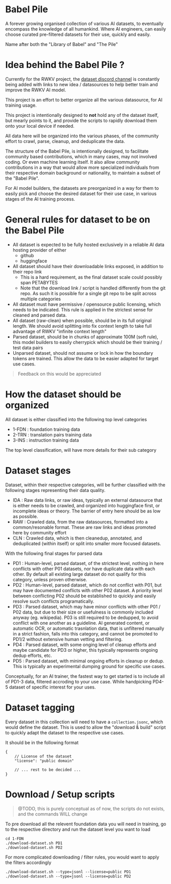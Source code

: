 # Babel Pile

A forever growing organised collection of various AI datasets, to eventually encompass the knowledge of all humankind.
Where AI engineers, can easily choose curated pre-filtered datasets for their use, quickly and easily.

Name after both the "Library of Babel" and "The Pile"

# Idea behind the Babel Pile ?

Currently for the RWKV project, the [dataset discord channel](https://discord.gg/uMpzuDwcu5) is constantly being added with links to new idea / datasources to help better train and improve the RWKV AI model.

This project is an effort to better organize all the various datasource, for AI training usage.

This project is intentionally designed to **not** hold any of the dataset itself, but mearly points to it, and provide the scripts to rapidly download them onto your local device if needed.

All data here will be organized into the various phases, of the community effort to crawl, parse, cleanup, and deduplicate the data.

The structure of the Babel Pile, is intentionally designed, to facilitate community based contributions, which in many cases, may not involved coding. Or even machine learning itself. It also allow community contributions in a way that would allow more specialized individuals from their respective domain background or nationality, to maintain a subset of the "Babel Pile".

For AI model builders, the datasets are preorganized in a way for them to easily pick and choose the desired dataset for their use case, in various stages of the AI training process.

# General rules for dataset to be on the Babel Pile

- All dataset is expected to be fully hosted exclusively in a reliable AI data hosting provider of either
	- github
	- huggingface
- All dataset should have their downloadable links exposed, in addition to their repo link
	- This is a hard requirement, as the final dataset scale could possibly span PETABYTES
	- Note that the download link / script is handled differently from the git repo. As such it is possible for a single git repo to be split across multiple categories
- All dataset must have permissive / opensource public licensing, which needs to be indicated. This rule is applied in the strictest sense for cleaned and parsed data.
- All dataset (raw-clean) when possible, should be in its full original length. We should avoid splitting into fix context length to take full advantage of RWKV "infinite context length"
- Parsed dataset, should be in chunks of approximate 100M (soft rule), this model builders to easily cherrypick which should be their training / test data pairs
- Unparsed dataset, should not assume or lock in how the boundary tokens are trained. This allow the data to be easier adapted for target use cases.

> Feedback on this would be appreciated

# How the dataset should be organized

All dataset is either classified into the following top level categories

- 1-FDN : foundation training data
- 2-TRN : translation pairs training data
- 3-INS : instruction training data

The top level classification, will have more details for their sub category

# Dataset stages

Dataset, within their respective categories, will be further classified with the following stages representing their data quality.

- IDA : Raw data links, or raw ideas, typically an external datasource that is either needs to be crawled, and organized into huggingface first, or incomplete ideas or theory. The barrier of entry here should be as low as possible.
- RAW : Crawled data, from the raw datasources, formatted into a common/resonable format. These are raw links and ideas promoted here by community effort
- CLN : Crawled data, which is then cleanedup, annotated, and deduplicated (within itself) or split into smaller more focused datasets.

With the following final stages for parsed data

- PD1 : Human-level, parsed dataset, of the strictest level, nothing in here conflicts with other P01 datasets, nor have duplicate data with each other. By default all existing large dataset do not qualify for this category, unless proven otherwise.
- PD2 : Human-level, parsed dataset, which do not conflict with P01, but may have documented conflicts with other P02 dataset. A priority level between conflicting P02 should be established to quickly and easily resolve such conflicts programatically.
- PD3 : Parsed dataset, which may have minor conflicts with other P01 / P02 data, but due to their size or usefulness is commonly included anyway (eg. wikipedia). P03 is still required to be dedupped, to avoid conflict with one another as a guideline. AI generated content, or automatic OCR, or automatic trasnlation data, that is unfiltered manually in a strict fashion, falls into this category, and cannot be promoted to PD1/2 without extensive human vetting and filtering.
- PD4 : Parsed dataset, with some onging level of cleanup efforts and maybe candidate for PD3 or higher, this typically represents ongoing dedup efforts, etc.
- PD5 : Parsed dataset, with minimal ongoing efforts in cleanup or dedup. This is typically an experimental dumping ground for specific use cases.

Conceptually, for an AI trainer, the fastest way to get started is to include all of PD1-3 data, filtered accroding to your use case. While handpicking PD4-5 dataset of specific interest for your uses.

# Dataset tagging

Every dataset in this collection will need to have a `collection.jsonc`, which would define the dataset.
This is used to allow the "download & build" script to quickly adapt the dataset to the respective use cases.

It should be in the following format

```
{
	// License of the dataset
	"license": "public domain"

	// ... rest to be decided ...
}
```

# Download / Setup scripts

> @TODO, this is purely conceptual as of now, the scripts do not exists, and the commands WILL change

To pre download all the relevent foundation data you will need in training, go to the respective directory and run the dataset level you want to load

```
cd 1-FDN
./download-dataset.sh PD1
./download-dataset.sh PD2
```

For more complicated downloading / filter rules, you would want to apply the filters accordingly

```
./download-dataset.sh --type=jsonl --license=public PD1
./download-dataset.sh --type=jsonl --license=public PD2
```